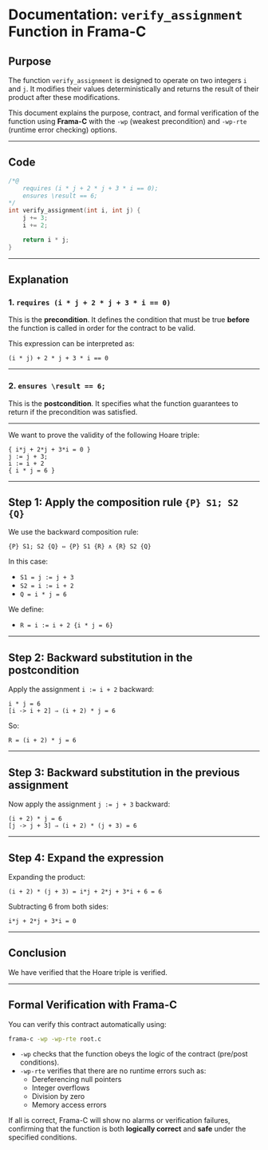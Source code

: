 
# Documentation: `verify_assignment` Function in Frama-C

## Purpose

The function `verify_assignment` is designed to operate on two integers `i` and `j`. It modifies their values deterministically and returns the result of their product after these modifications.

This document explains the purpose, contract, and formal verification of the function using **Frama-C** with the `-wp` (weakest precondition) and `-wp-rte` (runtime error checking) options.

---

## Code

```c
/*@
    requires (i * j + 2 * j + 3 * i == 0);
    ensures \result == 6;
*/
int verify_assignment(int i, int j) {
    j += 3;
    i += 2;

    return i * j;
}
```

---

## Explanation

### 1. `requires (i * j + 2 * j + 3 * i == 0)`

This is the **precondition**. It defines the condition that must be true **before** the function is called in order for the contract to be valid.

This expression can be interpreted as:

```
(i * j) + 2 * j + 3 * i == 0
```
---

### 2.  `ensures \result == 6;`

This is the **postcondition**. It specifies what the function guarantees to return if the precondition was satisfied.

---
We want to prove the validity of the following Hoare triple:

```
{ i*j + 2*j + 3*i = 0 } 
j := j + 3; 
i := i + 2 
{ i * j = 6 }
```

---

## Step 1: Apply the composition rule `{P} S1; S2 {Q}`

We use the backward composition rule:

```
{P} S1; S2 {Q} ⇔ {P} S1 {R} ∧ {R} S2 {Q}
```

In this case:

- `S1 = j := j + 3`
- `S2 = i := i + 2`
- `Q = i * j = 6`

We define:

- `R = i := i + 2 {i * j = 6}`

---

## Step 2: Backward substitution in the postcondition

Apply the assignment `i := i + 2` backward:

```
i * j = 6
[i -> i + 2] ⇒ (i + 2) * j = 6
```

So:

```
R = (i + 2) * j = 6
```

---

## Step 3: Backward substitution in the previous assignment

Now apply the assignment `j := j + 3` backward:

```
(i + 2) * j = 6
[j -> j + 3] ⇒ (i + 2) * (j + 3) = 6
```

---

## Step 4: Expand the expression

Expanding the product:

```
(i + 2) * (j + 3) = i*j + 2*j + 3*i + 6 = 6
```

Subtracting 6 from both sides:

```
i*j + 2*j + 3*i = 0
```

---

## Conclusion

We have verified that the Hoare triple is verified.

---

## Formal Verification with Frama-C

You can verify this contract automatically using:

```bash
frama-c -wp -wp-rte root.c
```

- `-wp` checks that the function obeys the logic of the contract (pre/post conditions).
- `-wp-rte` verifies that there are no runtime errors such as:
  - Dereferencing null pointers
  - Integer overflows
  - Division by zero
  - Memory access errors

If all is correct, Frama-C will show no alarms or verification failures, confirming that the function is both **logically correct** and **safe** under the specified conditions.
